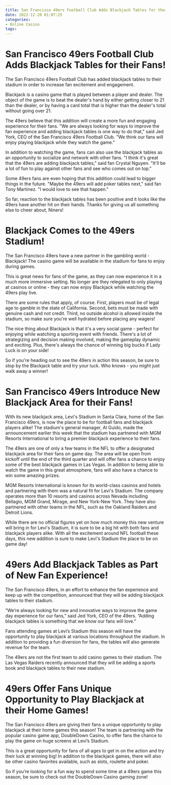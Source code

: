 ```yaml
---
title: San Francisco 49ers Football Club Adds Blackjack Tables for their Fans!
date: 2022-12-20 01:07:25
categories:
- Online Casino
tags:
---
```



#  San Francisco 49ers Football Club Adds Blackjack Tables for their Fans!

The San Francisco 49ers Football Club has added blackjack tables to their stadium in order to increase fan excitement and engagement.

Blackjack is a casino game that is played between a player and dealer. The object of the game is to beat the dealer's hand by either getting closer to 21 than the dealer, or by having a card total that is higher than the dealer's total without going over 21.

The 49ers believe that this addition will create a more fun and engaging experience for their fans. "We are always looking for ways to improve the fan experience and adding blackjack tables is one way to do that," said Jed York, CEO of the San Francisco 49ers Football Club. "We think our fans will enjoy playing blackjack while they watch the game."

In addition to watching the game, fans can also use the blackjack tables as an opportunity to socialize and network with other fans. "I think it's great that the 49ers are adding blackjack tables," said fan Crystal Nguyen. "It'll be a lot of fun to play against other fans and see who comes out on top."

Some 49ers fans are even hoping that this addition could lead to bigger things in the future. "Maybe the 49ers will add poker tables next," said fan Tony Martinez. "I would love to see that happen."

So far, reaction to the blackjack tables has been positive and it looks like the 49ers have another hit on their hands. Thanks for giving us all something else to cheer about, Niners!

#  Blackjack Comes to the 49ers Stadium!

The San Francisco 49ers have a new partner in the gambling world - Blackjack! The casino game will be available in the stadium for fans to enjoy during games.

This is great news for fans of the game, as they can now experience it in a much more immersive setting. No longer are they relegated to only playing at casinos or online - they can now enjoy Blackjack while watching the 49ers play live.

There are some rules that apply, of course. First, players must be of legal age to gamble in the state of California. Second, bets must be made with genuine cash and not credit. Third, no outside alcohol is allowed inside the stadium, so make sure you're well hydrated before placing any wagers!

The nice thing about Blackjack is that it's a very social game - perfect for enjoying while watching a sporting event with friends. There's a lot of strategizing and decision making involved, making the gameplay dynamic and exciting. Plus, there's always the chance of winning big bucks if Lady Luck is on your side!

So if you're heading out to see the 49ers in action this season, be sure to stop by the Blackjack table and try your luck. Who knows - you might just walk away a winner!

#  San Francisco 49ers Introduce New Blackjack Area for their Fans!

With its new blackjack area, Levi's Stadium in Santa Clara, home of the San Francisco 49ers, is now the place to be for football fans and blackjack players alike! The stadium's general manager, Al Guido, made the announcement earlier this week that the stadium has partnered with MGM Resorts International to bring a premier blackjack experience to their fans.

The 49ers are one of only a few teams in the NFL to offer a designated blackjack area for their fans on game day. The area will be open from kickoff until the end of the third quarter and will offer fans a chance to enjoy some of the best blackjack games in Las Vegas. In addition to being able to watch the game in this great atmosphere, fans will also have a chance to win some amazing prizes.

MGM Resorts International is known for its world-class casinos and hotels and partnering with them was a natural fit for Levi's Stadium. The company operates more than 10 resorts and casinos across Nevada including Bellagio, MGM Grand, Mirage, and New York-New York. They have also partnered with other teams in the NFL, such as the Oakland Raiders and Detroit Lions.

While there are no official figures yet on how much money this new venture will bring in for Levi's Stadium, it is sure to be a big hit with both fans and blackjack players alike. With all the excitement around NFL football these days, this new addition is sure to make Levi's Stadium the place to be on game day!

#  49ers Add Blackjack Tables as Part of New Fan Experience!

The San Francisco 49ers, in an effort to enhance the fan experience and keep up with the competition, announced that they will be adding blackjack tables to their stadium.

“We’re always looking for new and innovative ways to improve the game day experience for our fans,” said Jed York, CEO of the 49ers. “Adding blackjack tables is something that we know our fans will love.”

Fans attending games at Levi’s Stadium this season will have the opportunity to play blackjack at various locations throughout the stadium. In addition to providing a fun diversion for fans, the tables will also generate revenue for the team.

The 49ers are not the first team to add casino games to their stadium. The Las Vegas Raiders recently announced that they will be adding a sports book and blackjack tables to their new stadium.

#  49ers Offer Fans Unique Opportunity to Play Blackjack at their Home Games!

The San Francisco 49ers are giving their fans a unique opportunity to play blackjack at their home games this season! The team is partnering with the popular casino game app, DoubleDown Casino, to offer fans the chance to play the game on huge screens at Levi’s Stadium.

This is a great opportunity for fans of all ages to get in on the action and try their luck at winning big! In addition to the blackjack games, there will also be other casino favorites available, such as slots, roulette and poker.

So if you’re looking for a fun way to spend some time at a 49ers game this season, be sure to check out the DoubleDown Casino gaming zone!